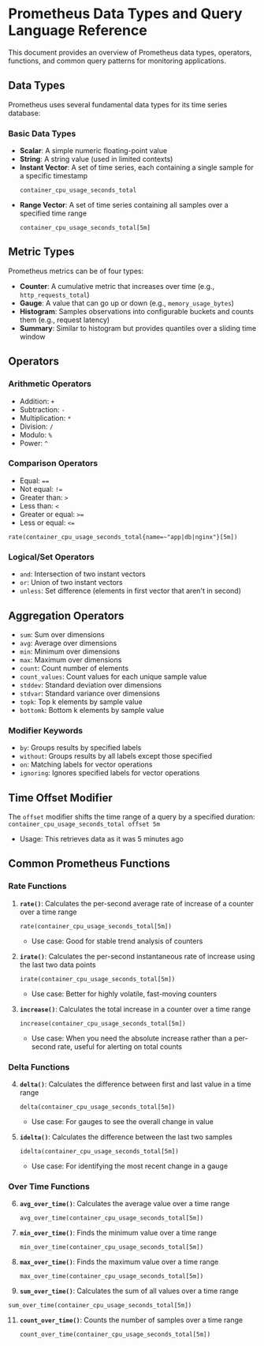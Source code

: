 # Prometheus Data Types and Query Language Reference

This document provides an overview of Prometheus data types, operators, functions, and common query patterns for monitoring applications.

## Data Types

Prometheus uses several fundamental data types for its time series database:

### Basic Data Types

- **Scalar**: A simple numeric floating-point value
- **String**: A string value (used in limited contexts)
- **Instant Vector**: A set of time series, each containing a single sample for a specific timestamp
    ```
    container_cpu_usage_seconds_total
    ```
- **Range Vector**: A set of time series containing all samples over a specified time range
    ```
    container_cpu_usage_seconds_total[5m]
    ```

## Metric Types

Prometheus metrics can be of four types:
- **Counter**: A cumulative metric that increases over time (e.g., `http_requests_total`)
- **Gauge**: A value that can go up or down (e.g., `memory_usage_bytes`)
- **Histogram**: Samples observations into configurable buckets and counts them (e.g., request latency)
- **Summary**: Similar to histogram but provides quantiles over a sliding time window

## Operators

### Arithmetic Operators
- Addition: `+`
- Subtraction: `-`
- Multiplication: `*`
- Division: `/`
- Modulo: `%`
- Power: `^`

### Comparison Operators
- Equal: `==`
- Not equal: `!=`
- Greater than: `>`
- Less than: `<`
- Greater or equal: `>=`
- Less or equal: `<=`
```
rate(container_cpu_usage_seconds_total{name=~"app|db|nginx"}[5m])
```
### Logical/Set Operators
- `and`: Intersection of two instant vectors
- `or`: Union of two instant vectors
- `unless`: Set difference (elements in first vector that aren't in second)

## Aggregation Operators

- `sum`: Sum over dimensions
- `avg`: Average over dimensions
- `min`: Minimum over dimensions
- `max`: Maximum over dimensions
- `count`: Count number of elements
- `count_values`: Count values for each unique sample value
- `stddev`: Standard deviation over dimensions
- `stdvar`: Standard variance over dimensions
- `topk`: Top k elements by sample value
- `bottomk`: Bottom k elements by sample value

### Modifier Keywords
- `by`: Groups results by specified labels
- `without`: Groups results by all labels except those specified
- `on`: Matching labels for vector operations
- `ignoring`: Ignores specified labels for vector operations

## Time Offset Modifier

The `offset` modifier shifts the time range of a query by a specified duration:
    ```
    container_cpu_usage_seconds_total offset 5m
    ```
- Usage: This retrieves data as it was 5 minutes ago

## Common Prometheus Functions

### Rate Functions
1. **`rate()`**: Calculates the per-second average rate of increase of a counter over a time range
   ```
   rate(container_cpu_usage_seconds_total[5m])
   ```
   - Use case: Good for stable trend analysis of counters

3. **`irate()`**: Calculates the per-second instantaneous rate of increase using the last two data points
   ```
   irate(container_cpu_usage_seconds_total[5m])
   ```
   - Use case: Better for highly volatile, fast-moving counters

4. **`increase()`**: Calculates the total increase in a counter over a time range
   ```
   increase(container_cpu_usage_seconds_total[5m])
   ```
   - Use case: When you need the absolute increase rather than a per-second rate, useful for alerting on total counts

### Delta Functions
4. **`delta()`**: Calculates the difference between first and last value in a time range
   ```
   delta(container_cpu_usage_seconds_total[5m])
   ```
   - Use case: For gauges to see the overall change in value

6. **`idelta()`**: Calculates the difference between the last two samples
   ```
   idelta(container_cpu_usage_seconds_total[5m])
   ```
   - Use case: For identifying the most recent change in a gauge

### Over Time Functions
6. **`avg_over_time()`**: Calculates the average value over a time range
   ```
   avg_over_time(container_cpu_usage_seconds_total[5m])
   ```

7. **`min_over_time()`**: Finds the minimum value over a time range
   ```
   min_over_time(container_cpu_usage_seconds_total[5m])
   ```

9. **`max_over_time()`**: Finds the maximum value over a time range
   ```
   max_over_time(container_cpu_usage_seconds_total[5m])
   ```

10. **`sum_over_time()`**: Calculates the sum of all values over a time range
   ```
   sum_over_time(container_cpu_usage_seconds_total[5m])
   ```

11. **`count_over_time()`**: Counts the number of samples over a time range
    ```
    count_over_time(container_cpu_usage_seconds_total[5m])
    ```
